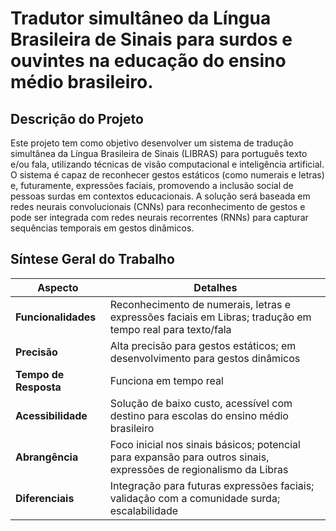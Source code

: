 # Tradutor simultâneo da Língua Brasileira de Sinais para surdos e ouvintes na educação do ensino médio brasileiro.

## Descrição do Projeto
Este projeto tem como objetivo desenvolver um sistema de tradução simultânea da Língua Brasileira de Sinais (LIBRAS) para português texto e/ou fala, utilizando técnicas de visão computacional e inteligência artificial. O sistema é capaz de reconhecer gestos estáticos (como numerais e letras) e, futuramente, expressões faciais, promovendo a inclusão social de pessoas surdas em contextos educacionais. A solução será baseada em redes neurais convolucionais (CNNs) para reconhecimento de gestos e pode ser integrada com redes neurais recorrentes (RNNs) para capturar sequências temporais em gestos dinâmicos.

## Síntese Geral do Trabalho

| **Aspecto**              | **Detalhes**                                                                 |
|--------------------------|-----------------------------------------------------------------------------|
| **Funcionalidades**       | Reconhecimento de numerais, letras e expressões faciais em Libras; tradução em tempo real para texto/fala |
| **Precisão**              | Alta precisão para gestos estáticos; em desenvolvimento para gestos dinâmicos |
| **Tempo de Resposta**     | Funciona em tempo real                                    |
| **Acessibilidade**        | Solução de baixo custo, acessível com destino para escolas do ensino médio brasileiro       |
| **Abrangência**           | Foco inicial nos sinais básicos; potencial para expansão para outros sinais, expressões de regionalismo da Libras |
| **Diferenciais**          | Integração para futuras expressões faciais; validação com a comunidade surda; escalabilidade |